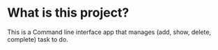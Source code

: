 # What is this project?
This is a Command line interface app that manages
(add, show, delete, complete) task to do.

